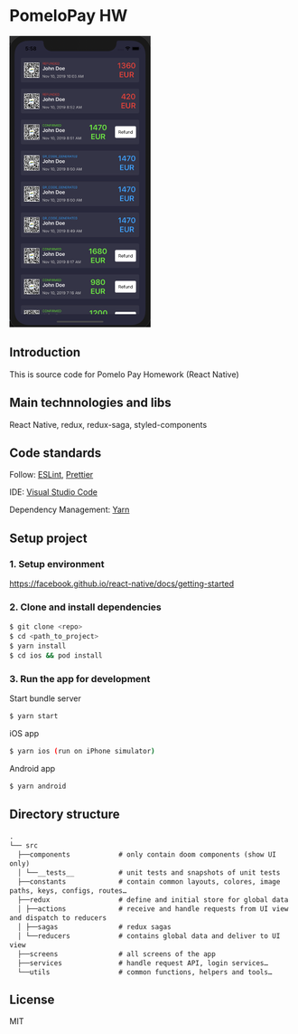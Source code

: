 # PomeloPay HW

<img src='./__screenshots__/transactions.png' width="250"/>

## Introduction

This is source code for Pomelo Pay Homework (React Native)

## Main technnologies and libs

React Native, redux, redux-saga, styled-components

## Code standards

Follow: [ESLint](https://eslint.org/), [Prettier](https://prettier.io/)

IDE: [Visual Studio Code](https://code.visualstudio.com/)

Dependency Management: [Yarn](https://yarnpkg.com/en/)

## Setup project

### 1. Setup environment

https://facebook.github.io/react-native/docs/getting-started

### 2. Clone and install dependencies

```bash
$ git clone <repo>
$ cd <path_to_project>
$ yarn install
$ cd ios && pod install
```

### 3. Run the app for development

Start bundle server

```bash
$ yarn start
```

iOS app

```bash
$ yarn ios (run on iPhone simulator)
```

Android app

```bash
$ yarn android
```

## Directory structure

```
.
└── src
  ├──components            # only contain doom components (show UI only)
  │ └──__tests__           # unit tests and snapshots of unit tests
  ├──constants             # contain common layouts, colores, image paths, keys, configs, routes…
  ├──redux                 # define and initial store for global data
  │ ├──actions             # receive and handle requests from UI view and dispatch to reducers
  │ ├──sagas               # redux sagas
  │ └──reducers            # contains global data and deliver to UI view
  ├──screens               # all screens of the app
  ├──services              # handle request API, login services…
  └──utils                 # common functions, helpers and tools…

```

## License

MIT
